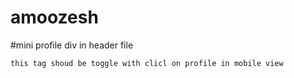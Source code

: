 # amoozesh


#mini profile div in header file

```this tag shoud be toggle with clicl on profile in mobile view```

